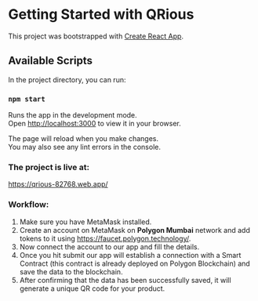 # Getting Started with QRious

This project was bootstrapped with [Create React App](https://github.com/facebook/create-react-app).

## Available Scripts

In the project directory, you can run:

### `npm start`

Runs the app in the development mode.\
Open [http://localhost:3000](http://localhost:3000) to view it in your browser.

The page will reload when you make changes.\
You may also see any lint errors in the console.

### The project is live at:

https://qrious-82768.web.app/

### Workflow:

1. Make sure you have MetaMask installed.
2. Create an account on MetaMask on **Polygon Mumbai** network and add tokens to it using https://faucet.polygon.technology/.
3. Now connect the account to our app and fill the details.
4. Once you hit submit our app will establish a connection with a Smart Contract (this contract is already deployed on Polygon Blockchain) and save the data to the blockchain.
5. After confirming that the data has been successfully saved, it will generate a unique QR code for your product.
